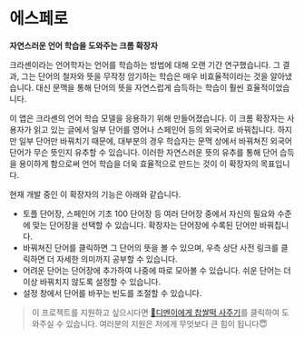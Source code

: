 # 에스페로
**자연스러운 언어 학습을 도와주는 크롬 확장자**

크라셴이라는 언어학자는 언어를 학습하는 방법에 대해 오랜 기간 연구했습니다. 그 결과, 그는 단어의 철자와 뜻을 무작정 암기하는 학습은 매우 비효율적이라는 것을 알아냈습니다. 대신 문맥을 통해 단어의 뜻을 자연스럽게 습득하는 학습이 훨씬 효율적이었습니다.

이 앱은 크라셴의 언어 학습 모델을 응용하기 위해 만들어졌습니다. 이 크롬 확장자는 사용자가 읽고 있는 글에서 일부 단어를 영어나 스페인어 등의 외국어로 바꿔칩니다. 하지만 일부 단어만 바꿔치기 때문에, 대부분의 경우 학습자는 문맥 상에서 바꿔쳐진 외국어 단어가 무슨 뜻인지 유추할 수 있습니다. 이러한 자연스러운 뜻의 유추를 통해 단어 습득을 용이하게 함으로써 언어 학습을 더욱 효율적으로 만드는 것이 이 확장자의 목표입니다.

현재 개발 중인 이 확장자의 기능은 아래와 같습니다.

- 토플 단어장, 스페인어 기초 100 단어장 등 여러 단어장 중에서 자신의 필요와 수준에 맞는 단어장을 선택할 수 있습니다. 확장자는 단어장에 수록된 단어만 바꿔칩니다.
- 바꿔쳐진 단어를 클릭하면 그 단어의 뜻을 볼 수 있으며, 우측 상단 사전 링크를 클릭하면 더 자세한 의미까지 공부할 수 있습니다.
- 어려운 단어는 단어장에 추가하여 나중에 따로 모아볼 수 있습니다. 쉬운 단어는 더이상 바꿔치지 않도록 설정할 수 있습니다.
- 설정 창에서 단어를 바꾸는 빈도를 조절할 수 있습니다.

> 이 프로젝트를 지원하고 싶으시다면 [🍡디멘이에게 찹쌀떡 사주기](https://www.buymeacoffee.com/dimenerno)를 클릭하여 도와주실 수 있습니다. 여러분의 지원은 저에게 무엇보다 큰 힘이 됩니다😇
